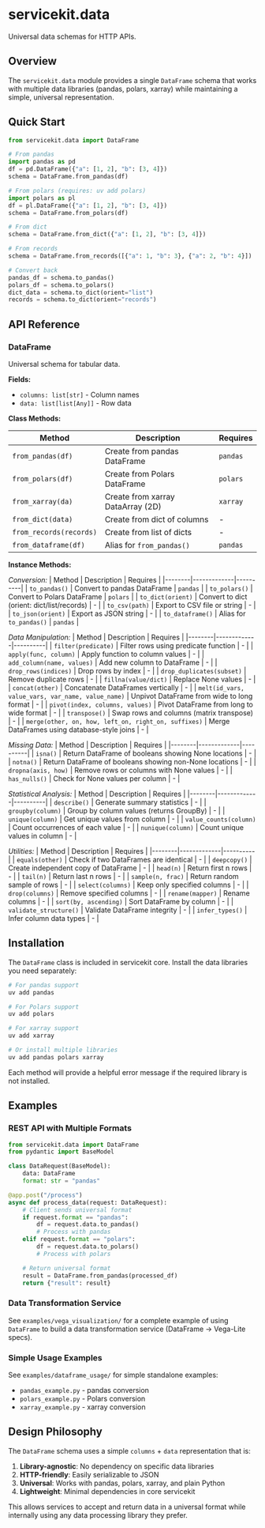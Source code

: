 # servicekit.data

Universal data schemas for HTTP APIs.

## Overview

The `servicekit.data` module provides a single `DataFrame` schema that works with multiple data libraries (pandas, polars, xarray) while maintaining a simple, universal representation.

## Quick Start

```python
from servicekit.data import DataFrame

# From pandas
import pandas as pd
df = pd.DataFrame({"a": [1, 2], "b": [3, 4]})
schema = DataFrame.from_pandas(df)

# From polars (requires: uv add polars)
import polars as pl
df = pl.DataFrame({"a": [1, 2], "b": [3, 4]})
schema = DataFrame.from_polars(df)

# From dict
schema = DataFrame.from_dict({"a": [1, 2], "b": [3, 4]})

# From records
schema = DataFrame.from_records([{"a": 1, "b": 3}, {"a": 2, "b": 4}])

# Convert back
pandas_df = schema.to_pandas()
polars_df = schema.to_polars()
dict_data = schema.to_dict(orient="list")
records = schema.to_dict(orient="records")
```

## API Reference

### DataFrame

Universal schema for tabular data.

**Fields:**
- `columns: list[str]` - Column names
- `data: list[list[Any]]` - Row data

**Class Methods:**

| Method | Description | Requires |
|--------|-------------|----------|
| `from_pandas(df)` | Create from pandas DataFrame | `pandas` |
| `from_polars(df)` | Create from Polars DataFrame | `polars` |
| `from_xarray(da)` | Create from xarray DataArray (2D) | `xarray` |
| `from_dict(data)` | Create from dict of columns | - |
| `from_records(records)` | Create from list of dicts | - |
| `from_dataframe(df)` | Alias for `from_pandas()` | `pandas` |

**Instance Methods:**

*Conversion:*
| Method | Description | Requires |
|--------|-------------|----------|
| `to_pandas()` | Convert to pandas DataFrame | `pandas` |
| `to_polars()` | Convert to Polars DataFrame | `polars` |
| `to_dict(orient)` | Convert to dict (orient: dict/list/records) | - |
| `to_csv(path)` | Export to CSV file or string | - |
| `to_json(orient)` | Export as JSON string | - |
| `to_dataframe()` | Alias for `to_pandas()` | `pandas` |

*Data Manipulation:*
| Method | Description | Requires |
|--------|-------------|----------|
| `filter(predicate)` | Filter rows using predicate function | - |
| `apply(func, column)` | Apply function to column values | - |
| `add_column(name, values)` | Add new column to DataFrame | - |
| `drop_rows(indices)` | Drop rows by index | - |
| `drop_duplicates(subset)` | Remove duplicate rows | - |
| `fillna(value/dict)` | Replace None values | - |
| `concat(other)` | Concatenate DataFrames vertically | - |
| `melt(id_vars, value_vars, var_name, value_name)` | Unpivot DataFrame from wide to long format | - |
| `pivot(index, columns, values)` | Pivot DataFrame from long to wide format | - |
| `transpose()` | Swap rows and columns (matrix transpose) | - |
| `merge(other, on, how, left_on, right_on, suffixes)` | Merge DataFrames using database-style joins | - |

*Missing Data:*
| Method | Description | Requires |
|--------|-------------|----------|
| `isna()` | Return DataFrame of booleans showing None locations | - |
| `notna()` | Return DataFrame of booleans showing non-None locations | - |
| `dropna(axis, how)` | Remove rows or columns with None values | - |
| `has_nulls()` | Check for None values per column | - |

*Statistical Analysis:*
| Method | Description | Requires |
|--------|-------------|----------|
| `describe()` | Generate summary statistics | - |
| `groupby(column)` | Group by column values (returns GroupBy) | - |
| `unique(column)` | Get unique values from column | - |
| `value_counts(column)` | Count occurrences of each value | - |
| `nunique(column)` | Count unique values in column | - |

*Utilities:*
| Method | Description | Requires |
|--------|-------------|----------|
| `equals(other)` | Check if two DataFrames are identical | - |
| `deepcopy()` | Create independent copy of DataFrame | - |
| `head(n)` | Return first n rows | - |
| `tail(n)` | Return last n rows | - |
| `sample(n, frac)` | Return random sample of rows | - |
| `select(columns)` | Keep only specified columns | - |
| `drop(columns)` | Remove specified columns | - |
| `rename(mapper)` | Rename columns | - |
| `sort(by, ascending)` | Sort DataFrame by column | - |
| `validate_structure()` | Validate DataFrame integrity | - |
| `infer_types()` | Infer column data types | - |

## Installation

The `DataFrame` class is included in servicekit core. Install the data libraries you need separately:

```bash
# For pandas support
uv add pandas

# For Polars support
uv add polars

# For xarray support
uv add xarray

# Or install multiple libraries
uv add pandas polars xarray
```

Each method will provide a helpful error message if the required library is not installed.

## Examples

### REST API with Multiple Formats

```python
from servicekit.data import DataFrame
from pydantic import BaseModel

class DataRequest(BaseModel):
    data: DataFrame
    format: str = "pandas"

@app.post("/process")
async def process_data(request: DataRequest):
    # Client sends universal format
    if request.format == "pandas":
        df = request.data.to_pandas()
        # Process with pandas
    elif request.format == "polars":
        df = request.data.to_polars()
        # Process with polars

    # Return universal format
    result = DataFrame.from_pandas(processed_df)
    return {"result": result}
```

### Data Transformation Service

See `examples/vega_visualization/` for a complete example of using `DataFrame` to build a data transformation service (DataFrame → Vega-Lite specs).

### Simple Usage Examples

See `examples/dataframe_usage/` for simple standalone examples:
- `pandas_example.py` - pandas conversion
- `polars_example.py` - Polars conversion
- `xarray_example.py` - xarray conversion

## Design Philosophy

The `DataFrame` schema uses a simple `columns` + `data` representation that is:

1. **Library-agnostic**: No dependency on specific data libraries
2. **HTTP-friendly**: Easily serializable to JSON
3. **Universal**: Works with pandas, polars, xarray, and plain Python
4. **Lightweight**: Minimal dependencies in core servicekit

This allows services to accept and return data in a universal format while internally using any data processing library they prefer.
